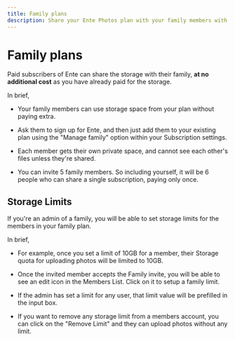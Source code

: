 ```yaml
---
title: Family plans
description: Share your Ente Photos plan with your family members with no extra cost
---
```


# Family plans

Paid subscribers of Ente can share the storage with their family, **at no
additional cost** as you have already paid for the storage.

In brief,

- Your family members can use storage space from your plan without paying extra.

- Ask them to sign up for Ente, and then just add them to your existing plan
  using the "Manage family" option within your Subscription settings.

- Each member gets their own private space, and cannot see each other's files
  unless they're shared.

- You can invite 5 family members. So including yourself, it will be 6 people
  who can share a single subscription, paying only once.

## Storage Limits

If you're an admin of a family, you will be able to set storage limits for the
members in your family plan.

In brief,

- For example, once you set a limit of 10GB for a member, their Storage quota
  for uploading photos will be limited to 10GB.

- Once the invited member accepts the Family invite, you will be able to see an
  edit icon in the Members List. Click on it to setup a family limit.

- If the admin has set a limit for any user, that limit value will be prefilled
  in the input box.

- If you want to remove any storage limit from a members account, you can click
  on the "Remove Limit" and they can upload photos without any limit.
